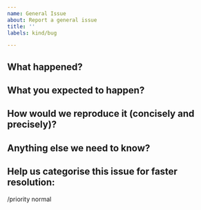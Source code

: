 ```yaml
---
name: General Issue
about: Report a general issue
title: ''
labels: kind/bug

---
```


## What happened?

## What you expected to happen?

## How would we reproduce it (concisely and precisely)?

## Anything else we need to know?

## Help us categorise this issue for faster resolution:

<!-- Please help us categorise this issue by adding labels.
        Uncomment one or many of the commented out lines and leave in only labels that fit.
        Note: First word is category, all consecutive words narrow down the actual label. -->

<!-- /area               audit-logging auto-scaling backup certification control-plane cost delivery disaster-recovery documentation high-availability logging metering monitoring networking os performance quality security storage usability user-management -->
<!-- /component   gardener dashboard documentation -->
<!-- /os                  garden-linux suse-chost -->
<!-- /platform        aws azure gcp converged-cloud -->


<!-- Keep the next line if issue has no high urgency. Delete it, if you go for a higher priority. -->

/priority normal


<!-- Uncomment the following line, if you believe this is a critical issue OR... -->

<!-- /priority critical -->


<!-- ...uncomment the following line, if this issue has direct customer impact and
        requires our SRE staff to be paged (at night/on weekends).
        Note: Use only if business continuity is at risk! -->

<!-- /priority blocker -->
